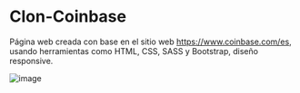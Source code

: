 # Clon-Coinbase
Página web creada con base en el sitio web https://www.coinbase.com/es, usando herramientas como HTML, CSS, SASS y Bootstrap, diseño responsive.

![image](https://user-images.githubusercontent.com/75347229/225194332-5a4ebaa9-79a7-4f87-aaa8-87054ec43716.png)
